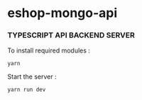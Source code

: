 # eshop-mongo-api
### TYPESCRIPT API BACKEND SERVER

To install required modules :
```command line
yarn
```

Start the server :
```command line
yarn run dev
```
